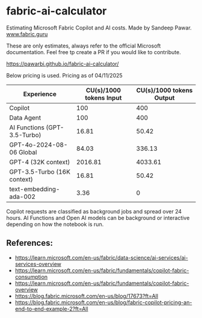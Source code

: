 # fabric-ai-calculator
Estimating Microsoft Fabric Copilot and AI costs. Made by Sandeep Pawar. www.fabric.guru

These are only estimates, always refer to the official Microsoft documentation.
Feel free tp create a PR if you would like to contribute. 

https://pawarbi.github.io/fabric-ai-calculator/

Below pricing is used. Pricing as of 04/11/2025

| Experience | CU(s)/1000 tokens Input | CU(s)/1000 tokens Output |
|------------|--------------------------|--------------------------|
| Copilot | 100 | 400 |
| Data Agent | 100 | 400 |
| AI Functions (GPT-3.5-Turbo) | 16.81 | 50.42 |
| GPT-4o-2024-08-06 Global | 84.03 | 336.13 |
| GPT-4 (32K context) | 2016.81 | 4033.61 |
| GPT-3.5-Turbo (16K context) | 16.81 | 50.42 |
| text-embedding-ada-002 | 3.36 | 0 |

Copilot requests are classified as background jobs and spread over 24 hours. AI Functions and Open AI models can be background or interactive depending on how the notebook is run.
## References:
- https://learn.microsoft.com/en-us/fabric/data-science/ai-services/ai-services-overview
- https://learn.microsoft.com/en-us/fabric/fundamentals/copilot-fabric-consumption
- https://learn.microsoft.com/en-us/fabric/fundamentals/copilot-fabric-overview
- https://blog.fabric.microsoft.com/en-us/blog/17673?ft=All
- https://blog.fabric.microsoft.com/en-us/blog/fabric-copilot-pricing-an-end-to-end-example-2?ft=All
